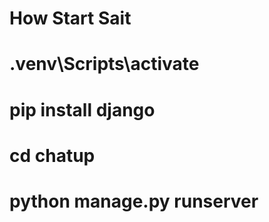 # How Start Sait
# .venv\Scripts\activate
# pip install django
# cd chatup 
# python manage.py runserver   

